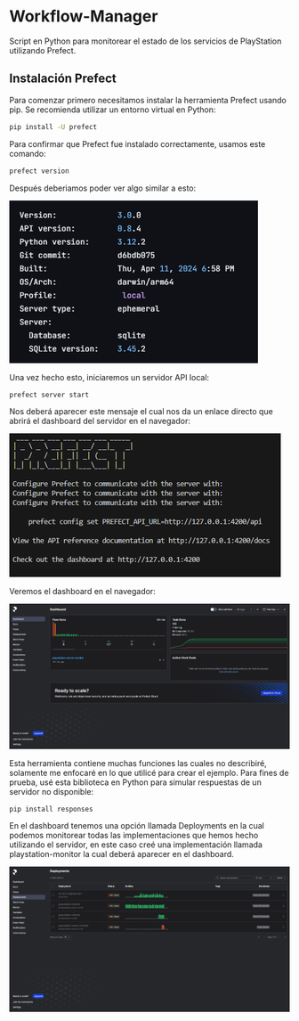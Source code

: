 # Workflow-Manager
 Script en Python para monitorear el estado de los servicios de PlayStation utilizando Prefect.

## Instalación Prefect
Para comenzar primero necesitamos instalar la herramienta Prefect usando pip. Se
recomienda utilizar un entorno virtual en Python:
```bash
pip install -U prefect
```
Para confirmar que Prefect fue instalado correctamente, usamos este comando:
```bash
prefect version
```
Después deberiamos poder ver algo similar a esto:

![Tutorial](images/3.png)

Una vez hecho esto, iniciaremos un servidor API local:
```bash
prefect server start
```
Nos deberá aparecer este mensaje el cual nos da un enlace directo que abrirá el dashboard del servidor en el navegador:

![Tutorial1](images/5.png)

Veremos el dashboard en el navegador:

![Tutorial2](images/6.png)

Esta herramienta contiene muchas funciones las cuales no describiré, solamente me enfocaré en lo que utilicé para crear el ejemplo.
Para fines de prueba, usé esta biblioteca en Python para simular respuestas de un servidor no disponible:
```bash
pip install responses
```
En el dashboard tenemos una opción llamada Deployments en la cual podemos monitorear todas las implementaciones que hemos hecho utilizando el servidor, en este caso creé una implementación llamada playstation-monitor la cual deberá aparecer en el dashboard.

![Tutorial3](images/8.png)
